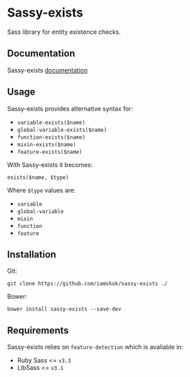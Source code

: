 # Sassy-exists

Sass library for entity existence checks.

## Documentation

Sassy-exists [documentation](http://iamskok.github.io/sassy-exists/)

## Usage

Sassy-exists provides alternative syntax for:

* `variable-exists($name)` 
* `global-variable-exists($name)` 
* `function-exists($name)` 
* `mixin-exists($name)` 
* `feature-exists($name)` 

With Sassy-exists it becomes:

```
exists($name, $type)
```

Where `$type` values are: 

* `variable`
* `global-variable`
* `mixin`
* `function`
* `feature`

## Installation

Git:

```
git clone https://github.com/iamskok/sassy-exists ./
```

Bower:

```
bower install sassy-exists --save-dev
```

## Requirements

Sassy-exists relies on `feature-detection` which is avaliable in:

* Ruby Sass <= `v3.3`
* LibSass <= `v3.1`

